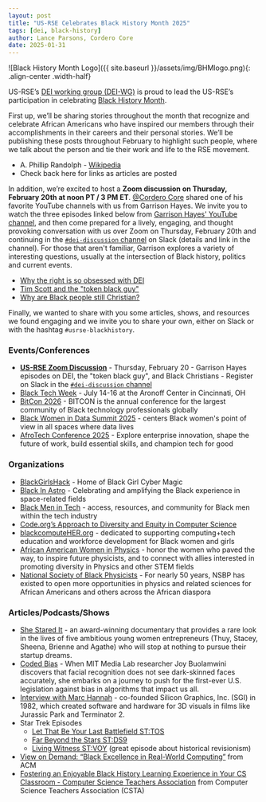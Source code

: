 ```yaml
---
layout: post
title: "US-RSE Celebrates Black History Month 2025"
tags: [dei, black-history]
author: Lance Parsons, Cordero Core
date: 2025-01-31
---
```


![Black History Month Logo]({{ site.baseurl }}/assets/img/BHMlogo.png){:
.align-center .width-half}

US-RSE’s [DEI working group (DEI-WG)](https://us-rse.org/wg/dei/) is proud to
lead the US-RSE’s participation in celebrating [Black History
Month](https://www.blackhistorymonth.gov/).

First up, we’ll be sharing stories throughout the month that recognize and
celebrate African Americans who have inspired our members through their
accomplishments in their careers and their personal stories. We’ll be
publishing these posts throughout February to highlight such people, where we
talk about the person and tie their work and life to the RSE movement.

* A. Phillip Randolph \-
  [Wikipedia](https://en.wikipedia.org/wiki/A._Philip_Randolph)
* Check back here for links as articles are posted

In addition, we’re excited to host a **Zoom discussion on Thursday, February
20th at noon PT / 3 PM ET**. [@Cordero
Core](https://usrse.slack.com/team/U0523JRUDE3) shared one of his favorite
YouTube channels with us from Garrison Hayes. We invite you to watch the three
episodes linked below from [Garrison Hayes' YouTube
channel](https://www.youtube.com/@GarrisonHayes/featured), and then come
prepared for a lively, engaging, and thought provoking conversation with us
over Zoom on Thursday, February 20th and continuing in the [`#dei-discussion`
channel](https://usrse.slack.com/archives/C01C8CJQ7AP) on Slack (details and
link in the channel). For those that aren't familiar, Garrison explores a
variety of interesting questions, usually at the intersection of Black history,
politics and current events.

* [Why the right is so obsessed with
  DEI](https://www.youtube.com/watch?v=ARKvxeNCp84)
* [Tim Scott and the "token black
  guy"](https://www.youtube.com/watch?v=TcEOpjV1Upc)
* [Why are Black people still
  Christian?](https://www.youtube.com/watch?v=lKSF1huXOuw)

Finally, we wanted to share with you some articles, shows, and resources we
found engaging and we invite you to share your own, either on Slack or with the
hashtag `#usrse-blackhistory`.

### **Events/Conferences**

* [**US-RSE Zoom Discussion**](https://usrse.slack.com/archives/C01C8CJQ7AP) -
  Thursday, February 20 - Garrison Hayes episodes on DEI, the "token black
  guy", and Black Christians - Register on Slack in the [`#dei-discussion`
  channel](https://usrse.slack.com/archives/C01C8CJQ7AP)
* [Black Tech Week](https://blacktechweek.com/) \- July 14-16 at the Aronoff
  Center in Cincinnati, OH
* [BitCon 2026](https://bitcon.blacksintechnology.net/) \- BITCON is the annual
  conference for the largest community of Black technology professionals
  globally
* [Black Women in Data Summit 2025](https://www.blackwomenindata.com/) \-
  centers Black women's point of view in all spaces where data lives
* [AfroTech Conference 2025](https://experience.afrotech.com/) \- Explore
  enterprise innovation, shape the future of work, build essential skills, and
  champion tech for good

### **Organizations**

* [BlackGirlsHack](https://blackgirlshack.org/) \- Home of Black Girl Cyber
  Magic
* [Black In Astro](https://www.blackinastro.com/) \- Celebrating and amplifying
  the Black experience in space-related fields
* [Black Men in Tech](https://www.blkmenintech.com/about-us) \- access,
  resources, and community for Black men within the tech industry
* [Code.org’s Approach to Diversity and Equity in Computer
  Science](https://code.org/diversity)
* [blackcomputeHER.org](https://blackcomputeher.org/) \- dedicated to
  supporting computing+tech education and workforce development for Black women
  and girls
* [African American Women in Physics](https://aawip.com/) \- honor the women
  who paved the way, to inspire future physicists, and to connect with allies
  interested in promoting diversity in Physics and other STEM fields
* [National Society of Black Physicists](https://nsbp.org/) \- For nearly 50
  years, NSBP has existed to open more opportunities in physics and related
  sciences for African Americans and others across the African diaspora

### **Articles/Podcasts/Shows**

* [She Stared It](https://www.imdb.com/title/tt5202656/) \- an award-winning
  documentary that provides a rare look in the lives of five ambitious young
  women entrepreneurs (Thuy, Stacey, Sheena, Brienne and Agathe) who will stop
  at nothing to pursue their startup dreams.
* [Coded Bias](https://www.imdb.com/title/tt11394170/) \- When MIT Media Lab
  researcher Joy Buolamwini discovers that facial recognition does not see
  dark-skinned faces accurately, she embarks on a journey to push for the
  first-ever U.S. legislation against bias in algorithms that impact us all.
* [Interview with Marc
  Hannah](https://www.thehistorymakers.org/biography/marc-hannah-41) \-
  co-founded Silicon Graphics, Inc. (SGI) in 1982, which created software and
  hardware for 3D visuals in films like Jurassic Park and Terminator 2\.
* Star Trek Episodes
  * [Let That Be Your Last Battlefield ST:TOS](https://www.imdb.com/title/tt0708435/)
  * [Far Beyond the Stars ST:DS9](https://www.imdb.com/title/tt0708538/)
  * [Living Witness ST:VOY](https://www.imdb.com/title/tt0708926/) (great
    episode about historical revisionism)
* [View on Demand: “Black Excellence in Real-World
  Computing”](https://www.acm.org/diversity-inclusion/bhm-2023) from ACM
* [Fostering an Enjoyable Black History Learning Experience in Your CS
  Classroom \- Computer Science Teachers
  Association](https://csteachers.org/fostering-an-enjoyable-black-history-learning-experience-in-your-cs-classroom/)
  from Computer Science Teachers Association (CSTA)
